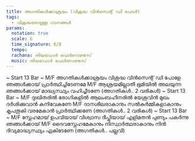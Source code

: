 ```yaml
---
title: അഗതികൾക്കാശ്രയം (വിശുദ്ധ വിൻസെന്റ് ഡി പോൾ)
tags:
  - വിശുദ്ധരോടുള്ള ഗാനങ്ങൾ
params:
  notation: true
  scale: G
  time_signature: 6/8
  tempo: 
  rachana: തിയഡോർ ഫെർണാണ്ടസ്
  music: തിയഡോർ ഫെർണാണ്ടസ്
---
```

~ Start 13 Bar ~
M/F
അഗതികൾക്കാശ്രയം വിശുദ്ധ വിൻസെന്റ് ഡി പോളേ
ഞങ്ങൾക്കായ് പ്രാർത്ഥിച്ചിടേണമേ
M/F
ആശ്രയമില്ലാതീ ഭൂമിയിൽ അലയുന്ന
ഞങ്ങൾക്കായ് മാദ്ധ്യസ്ഥ്യം വഹിച്ചീടണേ
(അഗതികൾ.. 2 വരികൾ)
~ Start 13 Bar ~
M/F
ദുഃഖിതരിൽ രോഗികളിൽ ആലംബഹീനരിൽ
യേശുവിൻ മുഖം ദർശിക്കുവാൻ കനിവേകണേ
M/F
ദാനശീലരാകാനും സൽകർമ്മികളാകാനും
കൃപതൂകി വരമേകാൻ പ്രാർത്ഥിക്കണേ
(അഗതികൾ.. 2 വരികൾ)
~ Start 13 Bar ~
M/F
സ്നേഹമായ് ഉപവിയായ് വിശ്വാസ ദീപ്തിയായ്
എളിമതൻ പുണ്യം പകർന്നു ഞങ്ങൾക്കായ്
M/F
ദൈവസ്നേഹമേകാനും നിസ്വാർത്ഥരാകാനും
നിൻ ദിവ്യമാദ്ധ്യസ്ഥ്യം ഏകിടേണേ
(അഗതികൾ.. പല്ലവി)
